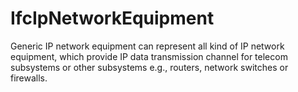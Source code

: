 IfcIpNetworkEquipment
=====================
Generic IP network equipment can represent all kind of IP network equipment,
which provide IP data transmission channel for telecom subsystems or other
subsystems e.g., routers, network switches or firewalls.


